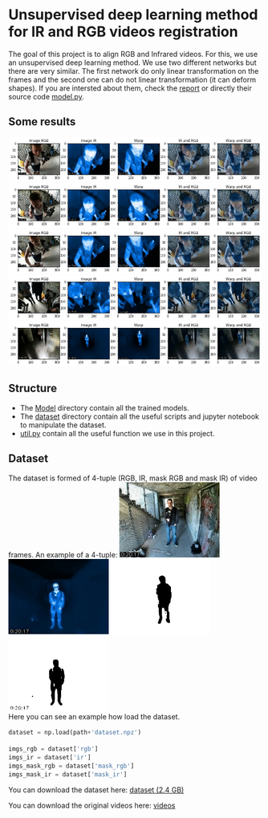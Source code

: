 # Unsupervised deep learning method for IR and RGB videos registration
The goal of this project is to align RGB and Infrared videos. For this, we use an unsupervised deep learning method. We use two different networks but there are very similar. The first network do only linear transformation on the frames and the second one can do not linear transformation (it can deform shapes). If you are intersted about them, check the [report](final_report.pdf) or directly their source code [model.py](model.py).

## Some results
![results](imgs/results/result1.png)
![results](imgs/results/result2.png)
![results](imgs/results/result3.png)
![results](imgs/results/result4.png)
![results](imgs/results/result5.png)

## Structure
* The [Model](Model) directory contain all the trained models. 
* The [dataset](dataset) directory contain all the useful scripts and jupyter notebook to manipulate the dataset.
* [util.py](util.py) contain all the useful function we use in this project.

## Dataset
The dataset is formed of 4-tuple (RGB, IR, mask RGB and mask IR) of video frames. An example of a 4-tuple:
<img src="imgs/rgb_frame.jpg" alt="4tuple" width="200px"/>
<img src="imgs/ir_frame.jpg" alt="4tuple" width="200px"/> 
<img src="imgs/mask_rgb_frame.jpg" alt="4tuple" width="200px"/>
<img src="imgs/mask_ir_frame.jpg" alt="4tuple" width="200px"/>  
Here you can see an example how load the dataset.
```python
dataset = np.load(path+'dataset.npz')

imgs_rgb = dataset['rgb']
imgs_ir = dataset['ir']
imgs_mask_rgb = dataset['mask_rgb']
imgs_mask_ir = dataset['mask_ir']
```
You can download the dataset here: [dataset \(2.4 GB\)](https://drive.google.com/file/d/1dRi3L7eXd7uTt6tPTKGhrIMDgOc9WTHu/view?usp=sharing)

You can download the original videos here: [videos](https://drive.google.com/drive/folders/1PB-abZcP9NS0ZkYt1i1529E6_rt6Xnj6?usp=sharing)
